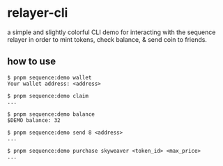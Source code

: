 # relayer-cli
a simple and slightly colorful CLI demo for interacting with the sequence relayer in order to mint tokens, check balance, & send coin to friends.

## how to use
```
$ pnpm sequence:demo wallet
Your wallet address: <address>

$ pnpm sequence:demo claim
...

$ pnpm sequence:demo balance
$DEMO balance: 32

$ pnpm sequence:demo send 8 <address>
...

$ pnpm sequence:demo purchase skyweaver <token_id> <max_price>
...
```